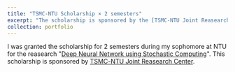 ```yaml
---
title: "TSMC-NTU Scholarship × 2 semesters"
excerpt: "The scholarship is sponsored by the [TSMC-NTU Joint Reasearch Center](http://tsmccenter.ntu.edu.tw/)."
collection: portfolio
---
```


I was granted the scholarship for 2 semesters during my sophomore at NTU for the reasearch "[Deep Neural Network using Stochastic Computing]()".
This scholarship is sponsored by [TSMC-NTU Joint Reasearch Center](http://tsmccenter.ntu.edu.tw/).